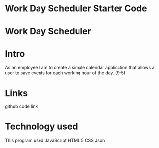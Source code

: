 # Work Day Scheduler Starter Code

# Work Day Scheduler

# Intro

As an employee I am to create a simple calendar application that allows a user to save events for each working hour of the day. (9-5)

# Links

github code link

# Technology used

This program used
JavaScript
HTML 5
CSS
Json
